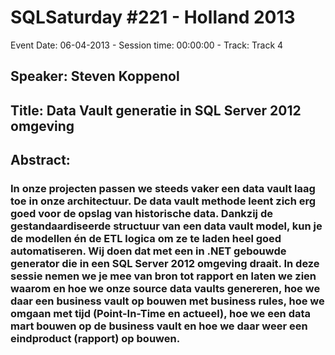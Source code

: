 # SQLSaturday #221 - Holland 2013
Event Date: 06-04-2013 - Session time: 00:00:00 - Track: Track 4
## Speaker: Steven Koppenol
## Title: Data Vault generatie in SQL Server 2012 omgeving
## Abstract:
### In onze projecten passen we steeds vaker een data vault laag toe in onze architectuur. De data vault methode leent zich erg goed voor de opslag van historische data. Dankzij de gestandaardiseerde structuur van een data vault model, kun je de modellen én de ETL logica om ze te laden heel goed automatiseren. Wij doen dat met een in .NET gebouwde generator die in een SQL Server 2012 omgeving draait. In deze sessie nemen we je mee van bron tot rapport en laten we zien waarom en hoe we onze source data vaults genereren, hoe we daar een business vault op bouwen met business rules, hoe we omgaan met tijd (Point-In-Time en actueel), hoe we een data mart bouwen op de business vault en hoe we daar weer een eindproduct (rapport) op bouwen.
